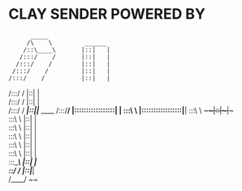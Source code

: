 # CLAY SENDER POWERED BY

          _____                          
         /\    \         ______          
        /::\____\       |::|   |         
       /:::/    /       |::|   |         
      /:::/    /        |::|   |         
     /:::/    /         |::|   |         
    /:::/    /          |::|   |         
   /:::/    /           |::|   |         
  /:::/    /            |::|   |         
 /:::/    /       ______|::|___|___ ____ 
/:::/____/       |:::::::::::::::::|    |
\:::\    \       |:::::::::::::::::|____|
 \:::\    \       ~~~~~~|::|~~~|~~~      
  \:::\    \            |::|   |         
   \:::\    \           |::|   |         
    \:::\    \          |::|   |         
     \:::\    \         |::|   |         
      \:::\    \        |::|   |         
       \:::\____\       |::|   |         
        \::/    /       |::|___|         
         \/____/         ~~          
